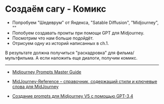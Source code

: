 # Создаём сагу - Комикс


- Попробуем "Шедеврум" от Яндекса, "Satable Diffusion", "Midjourney", ""
- Попобуем создавать промты при помощи GPT для Midjourney.
- Посмотрим что нам больше подойдёт.
- Отрисуем одну из историй написанных в ch.1. 

В результате должна получиться "раскадровка" для фильма/мультфильма. 
А если наложить еще диалоги, получим комикс.


---


- [Midjourney Prompts Master Guide](Midjourney.Prompts.Master.Guide.pdf "Midjourney Prompts Master Guide.pdf")

- [MidJourney-Reference – справочник, содержащий стили и ключевые слова для MidJourney](https://github.com/willwulfken/MidJourney-Styles-and-Keywords-Reference) 

- [Создание prompts для Midjourney V5 с помощью GPT-3,4](Создание%20prompts%20для%20Midjourney%20V5%20с%20помощью%20GPT-3,4.md)
